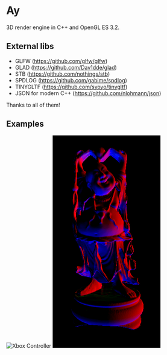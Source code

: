 # Ay

3D render engine in C++ and OpenGL ES 3.2.

## External libs

- GLFW (https://github.com/glfw/glfw)
- GLAD (https://github.com/Dav1dde/glad)
- STB (https://github.com/nothings/stb)
- SPDLOG (https://github.com/gabime/spdlog)
- TINYGLTF (https://github.com/syoyo/tinygltf)
- JSON for modern C++ (https://github.com/nlohmann/json)

Thanks to all of them!

## Examples

![Xbox Controller](images/xbox.gif)
![Buddha](images/buddha.png)